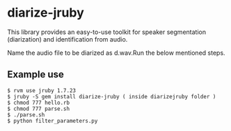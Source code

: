diarize-jruby
=============

This library provides an easy-to-use toolkit for speaker
segmentation (diarization) and identification from audio.

Name the audio file to be diarized as d.wav.Run the below mentioned steps. 

Example use
-----------
    $ rvm use jruby 1.7.23
    $ jruby -S gem install diarize-jruby ( inside diarizejruby folder )
    $ chmod 777 hello.rb
    $ chmod 777 parse.sh
    $ ./parse.sh
    $ python filter_parameters.py
    

